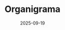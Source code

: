---
title: Organigrama
date: 2025-09-19
description: "Estructura organizacional del equipo RoboRescue UMA: jerarquía, roles y responsabilidades de coordinación, mentoría y desarrollo técnico."

type: landing

sections:
  - block: hero
    content:
      title: "Coordinación General"
      text: "**Dirección del proyecto y supervisión estratégica**  \nCoordinadores principales del equipo de robótica de rescate"
    design:
      background:
        color: 'primary'
        text_color_light: true
      spacing:
        padding: ['20px', '0', '20px', '0']

  - block: features
    content:
      title: "👥 Nivel Directivo"
      subtitle: "Liderazgo operativo y mentoría técnica"
      items:
        - name: "Jefes de Equipo"
          description: "**Liderazgo operativo:** Gestión de proyectos, coordinación técnica y planificación estratégica"
          icon: users
          icon_pack: fas
        - name: "Mentores"  
          description: "**Guía y formación:** Mentoría técnica, transferencia de conocimiento y apoyo especializado"
          icon: user-graduate
          icon_pack: fas
    design:
      columns: '2'

  - block: features
    content:
      title: "⚙️ Nivel Técnico"
      subtitle: "Equipos especializados en desarrollo tecnológico"
      items:
        - name: "Hardware"
          description: "**Desarrollo físico:** Diseño mecánico, electrónica embebida, sensores y actuadores, integración de sistemas"
          icon: microchip
          icon_pack: fas
        - name: "Software"
          description: "**Desarrollo lógico:** Algoritmos de control, inteligencia artificial, interfaces de usuario, sistemas embebidos"
          icon: code
          icon_pack: fas
        - name: "Marketing"
          description: "**Comunicación:** Relaciones públicas, redes sociales, documentación, eventos y difusión"
          icon: bullhorn
          icon_pack: fas
    design:
      columns: '3'

  - block: features
    content:
      title: "🏛️ Nivel de Soporte"
      subtitle: "Supervisión académica y asesoría especializada"
      items:
        - name: "Jefes de Departamento"
          description: "**Supervisión académica:** Orientación académica, conexión institucional, recursos departamentales"
          icon: building
          icon_pack: fas
        - name: "Profesores Colaboradores"
          description: "**Asesoría especializada:** Supervisión técnica, validación científica, recursos universitarios"
          icon: chalkboard-teacher
          icon_pack: fas
    design:
      columns: '2'

  - block: hero
    content:
      title: "🎓 Antiguos Miembros"
      text: "**Red de experiencia**  \nGraduados que mantienen vínculos con el proyecto y aportan su experiencia profesional"
    design:
      background:
        color: '#f8f9fa'
      spacing:
        padding: ['20px', '0', '20px', '0']

  - block: collection
    content:
      title: "🔄 Flujo de Comunicación Organizacional"
      subtitle: "Estructura de comunicación y coordinación del equipo"
      text: |
        **📋 Planificación:** Coordinadores → Jefes de Equipo  
        **⚡ Ejecución:** Jefes de Equipo → Equipos Técnicos  
        **🧠 Mentoría:** Mentores → Todos los niveles  
        **📊 Seguimiento:** Equipos Técnicos → Coordinación
    design:
      view: compact
      columns: '1'

  - block: markdown
    content:
      title: "ℹ️ Información del Organigrama"
      text: |
        **📅 Última actualización:** Septiembre 2025  
        **�️ Estructura:** Basada en competencias técnicas y responsabilidades organizacionales  
        **🔄 Flexibilidad:** Los miembros pueden participar en múltiples áreas según necesidades del proyecto

  - block: people
    content:
      title: 👥 Miembros por Área
      subtitle: Conoce quién forma parte de cada nivel organizacional
      user_groups:
        - Coordinadores
        - Jefes de Equipo
        - Mentores
        - Jefes de Departamento
        - Hardware
        - Software
        - Marketing
        - Profesores colaboradores
        - Antiguos miembros
      sort_by: Params.last_name
      sort_ascending: true
    design:
      show_interests: false
      show_role: true
      show_social: true
      show_photo: true
---